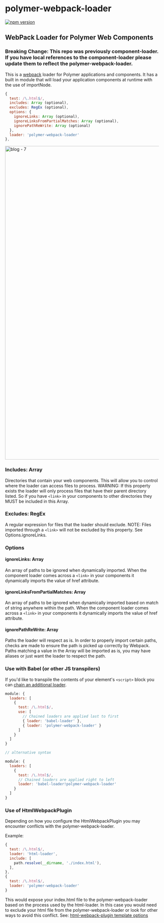 # polymer-webpack-loader
[![npm version](https://badge.fury.io/js/polymer-webpack-loader.svg)](https://badge.fury.io/js/polymer-webpack-loader)
## WebPack Loader for Polymer Web Components
### Breaking Change: This repo was previously component-loader. If you have local references to the component-loader please update them to reflect the polymer-webpack-loader.

This is a [webpack](https://webpack.js.org/) loader for Polymer applications and components. It has a built in module that will load your application components at runtime with the use of importNode. 

```javascript
{
  test: /\.html$/,  
  includes: Array (optional),
  excludes: RegEx (optional),
  options: {
    ignoreLinks: Array (optional),
    ignoreLinksFromPartialMatches: Array (optional),
    ignorePathReWrite: Array (optional)
  },
  loader: 'polymer-webpack-loader'
},
```

<img width="1024" alt="blog - 7" src="https://user-images.githubusercontent.com/1066253/28131928-3b257288-66f0-11e7-8295-cb968cefb040.png">


### Includes: Array

Directories that contain your web components. This will allow you to control where the loader can access files to process. WARNING: If this property exists the loader will only process files that have their parent directory listed. So if you have `<link>` in your components to other directories they MUST be included in this Array.

### Excludes: RegEx

A regular expression for files that the loader should exclude. NOTE: Files imported through a `<link>` will not be excluded by this property. See Options.ignoreLinks.

### Options

#### ignoreLinks: Array

An array of paths to be ignored when dynamically imported. When the component loader comes across a `<link>` in your components it dynamically imports the value of href attribute.  

#### ignoreLinksFromPartialMatches: Array

An array of paths to be ignored when dynamically imported based on match of string anywhere within the path. When the component loader comes across a `<link>` in your components it dynamically imports the value of href attribute.  

#### ignorePathReWrite: Array

Paths the loader will respect as is. In order to properly import certain paths, checks are made to ensure the path is picked up correctly by Webpack. Paths matching a value in the Array will be imported as is, you may have aliases or just want the loader to respect the path.

### Use with Babel (or other JS transpilers)
If you'd like to transpile the contents of your element's `<script>` block you can [chain an additional loader](https://webpack.js.org/configuration/module/#rule-use).

```js
module: {
  loaders: [
    {
      test: /\.html$/,
      use: [
        // Chained loaders are applied last to first
        { loader: 'babel-loader' },
        { loader: 'polymer-webpack-loader' }
      ]
    }
  ]
}

// alternative syntax

module: {
  loaders: [
    {
      test: /\.html$/,
      // Chained loaders are applied right to left
      loader: 'babel-loader!polymer-webpack-loader'
    }
  ]
}
```

### Use of HtmlWebpackPlugin
Depending on how you configure the HtmlWebpackPlugin you may encounter conflicts with the polymer-webpack-loader. 

Example: 

```javascript
{
  test: /\.html$/,
  loader: 'html-loader',
  include: [
    path.resolve(__dirname, './index.html'),
  ],
},
{
  test: /\.html$/,  
  loader: 'polymer-webpack-loader'
}
```
This would expose your index.html file to the polymer-webpack-loader based on the process used by the html-loader. In this case you would need to exclude your html file from the polymer-webpack-loader or look for other ways to avoid this conflict. See: [html-webpack-plugin template options](https://github.com/jantimon/html-webpack-plugin/blob/master/docs/template-option.md)
